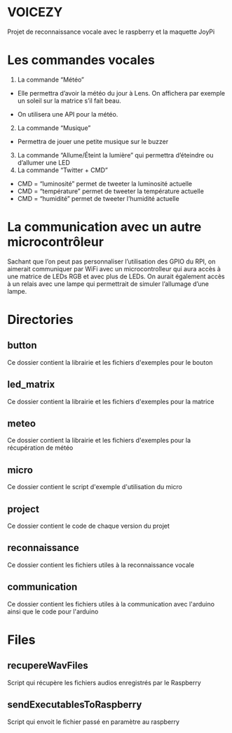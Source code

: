 
# VOICEZY
Projet de reconnaissance vocale avec le raspberry et la maquette JoyPi

# Les commandes vocales
1.  La commande “Météo”

-   Elle permettra d’avoir la météo du jour à Lens. On affichera par exemple un soleil sur la matrice s’il fait beau.
    
-   On utilisera une API pour la météo.

2.  La commande “Musique”
-   Permettra de jouer une petite musique sur le buzzer

3.  La commande “Allume/Éteint la lumière” qui permettra d’éteindre ou d’allumer une LED
4.  La commande “Twitter + CMD”
-   CMD = “luminosité” permet de tweeter la luminosité actuelle
-   CMD = “température” permet de tweeter la température actuelle
-   CMD = “humidité” permet de tweeter l’humidité actuelle

# La communication avec un autre microcontrôleur

Sachant que l’on peut pas personnaliser l’utilisation des GPIO du RPI, on aimerait communiquer par WiFi avec un microcontrolleur qui aura accès à une matrice de LEDs RGB et avec plus de LEDs. On aurait également accès à un relais avec une lampe qui permettrait de simuler l’allumage d’une lampe. 

# Directories

## button

Ce dossier contient la librairie et les fichiers d'exemples pour le bouton

## led_matrix

Ce dossier contient la librairie et les fichiers d'exemples pour la matrice

## meteo

Ce dossier contient la librairie et les fichiers d'exemples pour la récupération de météo

## micro

Ce dossier contient le script d'exemple d'utilisation du micro

## project

Ce dossier contient le code de chaque version du projet

## reconnaissance 

Ce dossier contient les fichiers utiles à la reconnaissance vocale

## communication 

Ce dossier contient les fichiers utiles à la communication avec l'arduino ainsi que le code pour l'arduino

# Files

## recupereWavFiles

Script qui récupère les fichiers audios enregistrés par le Raspberry

## sendExecutablesToRaspberry

Script qui envoit le fichier passé en paramètre au raspberry